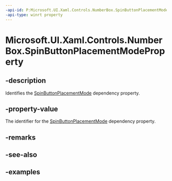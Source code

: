 ```yaml
---
-api-id: P:Microsoft.UI.Xaml.Controls.NumberBox.SpinButtonPlacementModeProperty
-api-type: winrt property
---
```


# Microsoft.UI.Xaml.Controls.NumberBox.SpinButtonPlacementModeProperty

<!--
public static Windows.UI.Xaml.DependencyProperty SpinButtonPlacementModeProperty { get; }
-->

## -description

Identifies the [SpinButtonPlacementMode](numberbox_spinbuttonplacementmode.md) dependency property.

## -property-value

The identifier for the [SpinButtonPlacementMode](numberbox_spinbuttonplacementmode.md) dependency property.

## -remarks

## -see-also

## -examples

